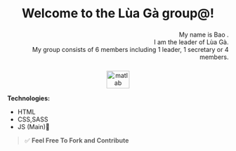 <br clear="both">

<h1 align="center">Welcome to the Lùa Gà group@!</h1>

###

<p align="right">My name is Bao .<br>I am the leader of Lùa Gà.<br>My group consists of 6 members including 1 leader, 1 secretary or 4 members.</p>

###

<div align="center">
  <img src="https://cdn.jsdelivr.net/gh/devicons/devicon/icons/matlab/matlab-original.svg" height="40" width="52" alt="matlab logo"  />
</div>


**Technologies:**

- HTML
- CSS,SASS  
- JS (Main)🚀

> ✅ **Feel Free To Fork and Contribute**
